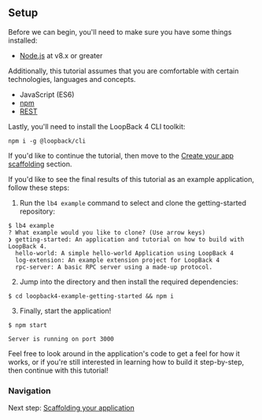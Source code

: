 ## Setup

Before we can begin, you'll need to make sure you have some things installed:
- [Node.js](https://nodejs.org/en/) at v8.x or greater

Additionally, this tutorial assumes that you are comfortable with
certain technologies, languages and concepts.
- JavaScript (ES6)
- [npm](https://www.npmjs.com/)
- [REST](https://en.wikipedia.org/wiki/Representational_state_transfer)


Lastly, you'll need to install the LoopBack 4 CLI toolkit:
```
npm i -g @loopback/cli
```

If you'd like to continue the tutorial, then move to the
[Create your app scaffolding](2-scaffold-app.md) section.

If you'd like to see the final results of this tutorial as an example
application, follow these steps:

1. Run the `lb4 example` command to select and clone the getting-started repository:
```
$ lb4 example
? What example would you like to clone? (Use arrow keys)
❯ getting-started: An application and tutorial on how to build with LoopBack 4.
  hello-world: A simple hello-world Application using LoopBack 4
  log-extension: An example extension project for LoopBack 4
  rpc-server: A basic RPC server using a made-up protocol.
```

2. Jump into the directory and then install the required dependencies:
```
$ cd loopback4-example-getting-started && npm i
```

3. Finally, start the application!
```
$ npm start

Server is running on port 3000
```

Feel free to look around in the application's code to get a feel for how it
works, or if you're still interested in learning how to build it step-by-step,
then continue with this tutorial!

### Navigation

Next step: [Scaffolding your application](2-scaffold-app.md)

